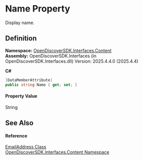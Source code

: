# Name Property


Display name.



## Definition
**Namespace:** <a href="79f11d04-c275-b915-db5b-ab2227989555">OpenDiscoverSDK.Interfaces.Content</a>  
**Assembly:** OpenDiscoverSDK.Interfaces (in OpenDiscoverSDK.Interfaces.dll) Version: 2025.4.4.0 (2025.4.4)

**C#**
``` C#
[DataMemberAttribute]
public string Name { get; set; }
```



#### Property Value
String

## See Also


#### Reference
<a href="21765f9e-0286-ef3c-c3bd-4e06b00b365a">EmailAddress Class</a>  
<a href="79f11d04-c275-b915-db5b-ab2227989555">OpenDiscoverSDK.Interfaces.Content Namespace</a>  
